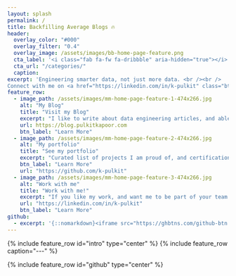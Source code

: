 ```yaml
---
layout: splash
permalink: /
title: Backfilling Average Blogs 🔥
header:
  overlay_color: "#000"
  overlay_filter: "0.4"
  overlay_image: /assets/images/bb-home-page-feature.png
  cta_label: '<i class="fab fa-fw fa-dribbble" aria-hidden="true"></i> Read my blog.'
  cta_url: "/categories/"
  caption:
excerpt: 'Engineering smarter data, not just more data. <br /><br />
Connect with me on <a href="https://linkedin.com/in/k-pulkit" class="btn btn--xsmall btn--linkedin" title="Follow me"><i class="fab fa-fw fa-linkedin" aria-hidden="true"></i><span> LinkedIn</span></a><br /><br />'
feature_row:
  - image_path: /assets/images/mm-home-page-feature-1-474x266.jpg
    alt: "My Blog"
    title: "Visit my Blog"
    excerpt: "I like to write about data engineering articles, and able solutions to sticky bugs that come in my day job."
    url: https://blog.pulkitkapoor.com
    btn_label: "Learn More"
  - image_path: /assets/images/mm-home-page-feature-2-474x266.jpg
    alt: "My portfolio"
    title: "See my portfolio"
    excerpt: "Curated list of projects I am proud of, and certifications I have done or the interests I have at the moment."
    btn_label: "Learn More"
    url: "https://github.com/k-pulkit"
  - image_path: /assets/images/mm-home-page-feature-3-474x266.jpg
    alt: "Work with me"
    title: "Work with me!"
    excerpt: "If you like my work, and want me to be part of your team. Do not hesitate, I am open to great opportunities!"
    url: "https://linkedin.com/in/k-pulkit"
    btn_label: "Learn More"
github:
  - excerpt: '{::nomarkdown}<iframe src="https://ghbtns.com/github-btn.html?user=k-pulkit&type=follow&count=true" frameborder="0" scrolling="0" width="170" height="20" title="GitHub"></iframe>{:/nomarkdown}'
---
```


{% include feature_row id="intro" type="center" %}
{% include feature_row caption="---" %}

<!-- <div style="display: flex; justify-content: center; align-items: center; margin: 0;">
    <img style="max-width: 1000px; padding: 10px; border: 0.4px solid green; border-radius:2px; margin-bottom:3px; flex-grow: 1;" src="https://ghchart.rshah.org/k-pulkit" alt="2016rshah's Github chart" />
</div> -->

{% include feature_row id="github" type="center" %}
